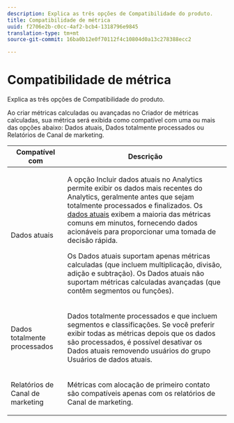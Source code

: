 ```yaml
---
description: Explica as três opções de Compatibilidade do produto.
title: Compatibilidade de métrica
uuid: f2706e2b-c0cc-4af2-bcb4-1318796e9845
translation-type: tm+mt
source-git-commit: 16ba0b12e0f70112f4c10804d0a13c278388ecc2

---
```



# Compatibilidade de métrica

Explica as três opções de Compatibilidade do produto.

Ao criar métricas calculadas ou avançadas no Criador de métricas calculadas, sua métrica será exibida como compatível com uma ou mais das opções abaixo: Dados atuais, Dados totalmente processados ou Relatórios de Canal de marketing.

<table id="table_DF7F6D55467B4B76AC34026465D44F7A"> 
 <thead> 
  <tr> 
   <th colname="col1" class="entry"> Compatível com </th> 
   <th colname="col2" class="entry"> Descrição </th> 
  </tr>
 </thead>
 <tbody> 
  <tr> 
   <td colname="col1"> Dados atuais </td> 
   <td colname="col2"> <p>A opção Incluir dados atuais no Analytics permite exibir os dados mais recentes do Analytics, geralmente antes que sejam totalmente processados e finalizados.  Os <a href="https://marketing.adobe.com/resources/help/en_US/reference/data_latency.html"  >dados atuais</a> exibem a maioria das métricas comuns em minutos, fornecendo dados acionáveis para proporcionar uma tomada de decisão rápida. </p> <p>Os Dados atuais suportam apenas métricas calculadas (que incluem multiplicação, divisão, adição e subtração). Os Dados atuais não suportam métricas calculadas avançadas (que contêm segmentos ou funções). </p> </td> 
  </tr> 
  <tr> 
   <td colname="col1"> Dados totalmente processados </td> 
   <td colname="col2"> <p>Dados totalmente processados e que incluem segmentos e classificações. Se você preferir exibir todas as métricas depois que os dados são processados, é possível desativar os Dados atuais removendo usuários do grupo Usuários de dados atuais. </p> </td> 
  </tr> 
  <tr> 
   <td colname="col1"> Relatórios de Canal de marketing </td> 
   <td colname="col2"> <p>Métricas com alocação de primeiro contato são compatíveis apenas com os relatórios de Canal de marketing. </p> </td> 
  </tr> 
 </tbody> 
</table>

